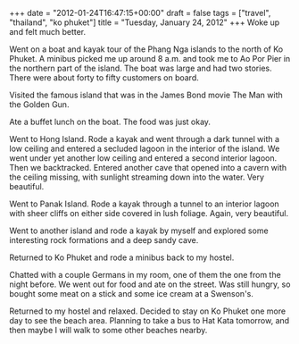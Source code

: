 +++
date = "2012-01-24T16:47:15+00:00"
draft = false
tags = ["travel", "thailand", "ko phuket"]
title = "Tuesday, January 24, 2012"
+++
Woke up and felt much better.

Went on a boat and kayak tour of the Phang Nga islands to the north of Ko Phuket. A minibus picked me up around 8 a.m. and took me to Ao Por Pier in the northern part of the island. The boat was large and had two stories. There were about forty to fifty customers on board.

Visited the famous island that was in the James Bond movie The Man with the Golden Gun.

Ate a buffet lunch on the boat. The food was just okay.

Went to Hong Island. Rode a kayak and went through a dark tunnel with a low ceiling and entered a secluded lagoon in the interior of the island. We went under yet another low ceiling and entered a second interior lagoon. Then we backtracked. Entered another cave that opened into a cavern with the ceiling missing, with sunlight streaming down into the water. Very beautiful.

Went to Panak Island. Rode a kayak through a tunnel to an interior lagoon with sheer cliffs on either side covered in lush foliage. Again, very beautiful.

Went to another island and rode a kayak by myself and explored some interesting rock formations and a deep sandy cave.

Returned to Ko Phuket and rode a minibus back to my hostel.

Chatted with a couple Germans in my room, one of them the one from the night before. We went out for food and ate on the street. Was still hungry, so bought some meat on a stick and some ice cream at a Swenson's.

Returned to my hostel and relaxed. Decided to stay on Ko Phuket one more day to see the beach area. Planning to take a bus to Hat Kata tomorrow, and then maybe I will walk to some other beaches nearby.